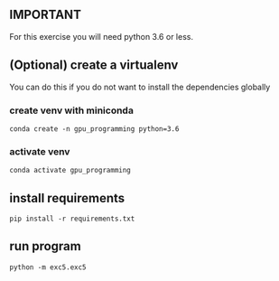 ## IMPORTANT

For this exercise you will need python 3.6 or less.

## (Optional) create a virtualenv

You can do this if you do not want to install the dependencies globally

### create venv with miniconda

    conda create -n gpu_programming python=3.6

### activate venv

    conda activate gpu_programming    

## install requirements

    pip install -r requirements.txt

## run program

    python -m exc5.exc5

